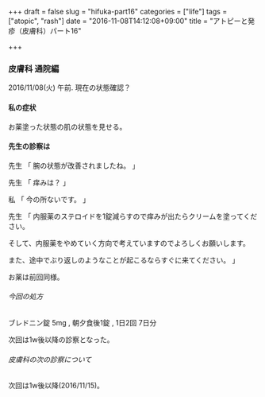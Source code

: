+++
draft = false
slug = "hifuka-part16"
categories = ["life"]
tags = ["atopic", "rash"]
date = "2016-11-08T14:12:08+09:00"
title = "アトピーと発疹（皮膚科）パート16"

+++

### 皮膚科 通院編

2016/11/08(火) 午前.
現在の状態確認？

<!--more-->

#### 私の症状

お薬塗った状態の肌の状態を見せる。

#### 先生の診察は
先生
「
腕の状態が改善されましたね。
」

先生
「
痒みは？
」

私
「
今の所ないです。
」

先生
「
内服薬のステロイドを1錠減らすので痒みが出たらクリームを塗ってください。

そして、内服薬をやめていく方向で考えていますのでよろしくお願いします。

また、途中でぶり返しのようなことが起こるならすぐに来てください。
」

お薬は前回同様。

###### 今回の処方

ブレドニン錠 5mg , 朝夕食後1錠 , 1日2回 7日分

次回は1w後以降の診察となった。

###### 皮膚科の次の診察について

次回は1w後以降(2016/11/15)。
